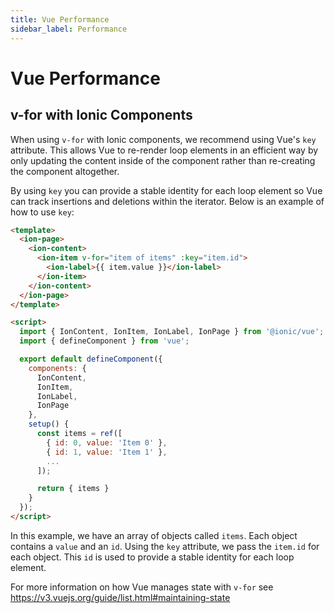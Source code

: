 ```yaml
---
title: Vue Performance
sidebar_label: Performance
---
```


# Vue Performance

## v-for with Ionic Components

When using `v-for` with Ionic components, we recommend using Vue's `key` attribute. This allows Vue to re-render loop elements in an efficient way by only updating the content inside of the component rather than re-creating the component altogether.

By using `key` you can provide a stable identity for each loop element so Vue can track insertions and deletions within the iterator. Below is an example of how to use `key`:

```html
<template>
  <ion-page>
    <ion-content>
      <ion-item v-for="item of items" :key="item.id">
        <ion-label>{{ item.value }}</ion-label>
      </ion-item>
    </ion-content>
  </ion-page>
</template>

<script>
  import { IonContent, IonItem, IonLabel, IonPage } from '@ionic/vue';
  import { defineComponent } from 'vue';

  export default defineComponent({
    components: {
      IonContent,
      IonItem,
      IonLabel,
      IonPage
    },
    setup() {
      const items = ref([
        { id: 0, value: 'Item 0' },
        { id: 1, value: 'Item 1' },
        ...
      ]);

      return { items }
    }
  });
</script>
```

In this example, we have an array of objects called `items`. Each object contains a `value` and an `id`. Using the `key` attribute, we pass the `item.id` for each object. This `id` is used to provide a stable identity for each loop element.

For more information on how Vue manages state with `v-for` see https://v3.vuejs.org/guide/list.html#maintaining-state
